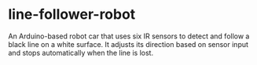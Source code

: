 # line-follower-robot
An Arduino-based robot car that uses six IR sensors to detect and follow a black line on a white surface. It adjusts its direction based on sensor input and stops automatically when the line is lost.
